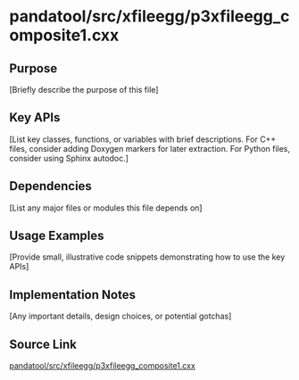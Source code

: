 # pandatool/src/xfileegg/p3xfileegg_composite1.cxx

## Purpose
[Briefly describe the purpose of this file]

## Key APIs
[List key classes, functions, or variables with brief descriptions.
For C++ files, consider adding Doxygen markers for later extraction.
For Python files, consider using Sphinx autodoc.]

## Dependencies
[List any major files or modules this file depends on]

## Usage Examples
[Provide small, illustrative code snippets demonstrating how to use the key APIs]

## Implementation Notes
[Any important details, design choices, or potential gotchas]

## Source Link
[pandatool/src/xfileegg/p3xfileegg_composite1.cxx](link_to_source_repository/pandatool/src/xfileegg/p3xfileegg_composite1.cxx)
